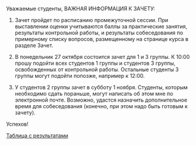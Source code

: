 Уважаемые студенты, ВАЖНАЯ ИНФОРМАЦИЯ К ЗАЧЕТУ:

1) Зачет пройдет по расписанию промежуточной сессии. При выставлении оценки учитываются баллы за практические занятия, результаты контрольной работы, и результаты собеседования по примерному списку вопросов, размещенному на странице курса в разделе Зачет.

2) В понедельник 27 октября состоится зачет для 1 и 3 группы. К 10:00 прошу подойти всех студентов 1 группы и студентов 3 группы, освобожденных от контрольной работы. Остальные студенты 3 группы могут подойти попозже, например к 12:00.

3) У студентов 2 группы зачет в субботу 1 ноября. Студенты, которым необходимо сдать пораньше, могут написать об этом мне по электронной почте. Возможно, удастся назначить дополнительное время для собеседования (конечно, при этом надо быть готовым к зачету). 

Успехов!

[Таблица с результатами](https://docs.google.com/spreadsheets/d/1C0XYQaI92JMlk7wUbX1eA3l36-3RAs4sxHjxKsHGs5M/edit?gid=0#gid=0)


